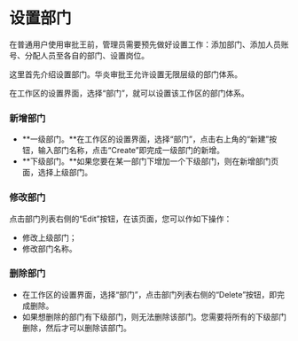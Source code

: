 # 设置部门

在普通用户使用审批王前，管理员需要预先做好设置工作：添加部门、添加人员账号、分配人员至各自的部门、设置岗位。

这里首先介绍设置部门。华炎审批王允许设置无限层级的部门体系。

在工作区的设置界面，选择“部门”，就可以设置该工作区的部门体系。

### 新增部门

- **一级部门。**在工作区的设置界面，选择“部门”，点击右上角的“新建”按钮，输入部门名称，点击“Create”即完成一级部门的新增。
- **下级部门。**如果您要在某一部门下增加一个下级部门，则在新增部门页面，选择上级部门。

### 修改部门

点击部门列表右侧的“Edit”按钮，在该页面，您可以作如下操作：

- 修改上级部门；
- 修改部门名称。

### 删除部门

- 在工作区的设置界面，选择“部门”，点击部门列表右侧的“Delete”按钮，即完成删除。
- 如果想删除的部门有下级部门，则无法删除该部门。您需要将所有的下级部门删除，然后才可以删除该部门。
